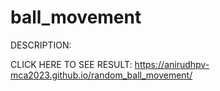 # ball_movement
DESCRIPTION:

CLICK HERE TO SEE RESULT: https://anirudhpv-mca2023.github.io/random_ball_movement/
